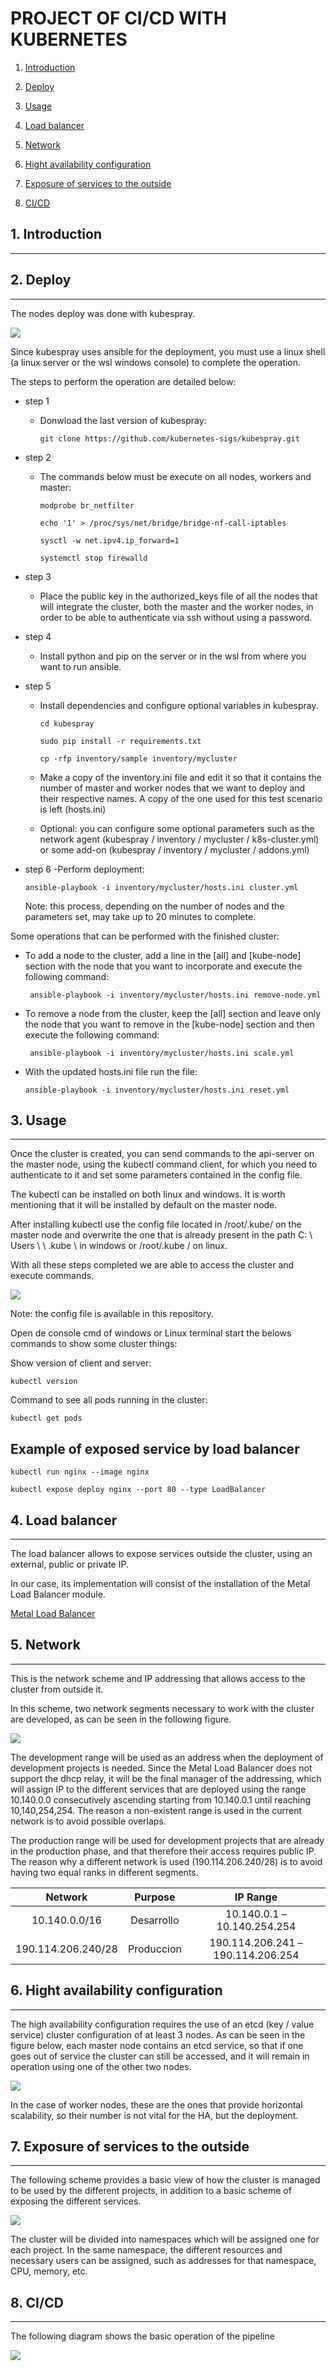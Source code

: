 # PROJECT OF CI/CD WITH KUBERNETES  #
1. [Introduction](#Introduction)
2. [Deploy](#Deploy)
3. [Usage](#Usage)
4. [Load balancer](#Load_balancer)
5. [Network](#Network) 
6. [Hight availability configuration](#Hight_availability_configuration)
7. [Exposure of services to the outside](#Exposure_of_services_to_the_outside)

7. [CI/CD](#CI/CD)

## 1. Introduction  <a name="Introduction"></a>
----------------------------------------------


## 2. Deploy  <a name="Deploy"></a>
----------------------------------------------

The nodes deploy was done with kubespray.

  ![](escenario.drawio.svg )

Since kubespray uses ansible for the deployment, you must use a linux shell (a linux server or the wsl windows console) to complete the operation.

The steps to perform the operation are detailed below:
* step 1

    - Donwload the last version of kubespray:

        ``` git clone https://github.com/kubernetes-sigs/kubespray.git ```

* step 2 
    - The commands below must be execute on all nodes, workers and master:

        ```modprobe br_netfilter ```

        ``` echo '1' > /proc/sys/net/bridge/bridge-nf-call-iptables ```

        ``` sysctl -w net.ipv4.ip_forward=1 ```

        ``` systemctl stop firewalld ```
* step 3
    - Place the public key in the authorized_keys file of all the nodes that will integrate the cluster, both the master and the worker nodes, in order to be able to authenticate via ssh without using a password.


* step 4
    - Install python and pip on the server or in the wsl from where you want to run ansible.

* step 5
    - Install dependencies and configure optional variables in kubespray.

        ``` cd kubespray ```

        ``` sudo pip install -r requirements.txt ```

        ``` cp -rfp inventory/sample inventory/mycluster ```

    - Make a copy of the inventory.ini file and edit it so that it contains the number of master and worker nodes that we want to deploy and their respective names. A copy of the one used for this test scenario is left (hosts.ini)

    - Optional: you can configure some optional parameters such as the network agent (kubespray / inventory / mycluster / k8s-cluster.yml) or some add-on (kubespray / inventory / mycluster / addons.yml)

* step 6
    -Perform deployment:

    ``` ansible-playbook -i inventory/mycluster/hosts.ini cluster.yml ```

    Note: this process, depending on the number of nodes and the parameters set, may take up to 20 minutes to complete.

Some operations that can be performed with the finished cluster: 

- To add a node to the cluster, add a line in the [all] and [kube-node] section with the node that you want to incorporate and execute the following command:

     ```  ansible-playbook -i inventory/mycluster/hosts.ini remove-node.yml ```

- To remove a node from the cluster, keep the [all] section and leave only the node that you want to remove in the [kube-node] section and then execute the following command:

    ```  ansible-playbook -i inventory/mycluster/hosts.ini scale.yml ```
 
- With the updated hosts.ini file run the file:

    ```ansible-playbook -i inventory/mycluster/hosts.ini reset.yml ```



## 3. Usage  <a name="Usage"></a>
----------------------------------------------

Once the cluster is created, you can send commands to the api-server on the master node, using the kubectl command client, for which you need to authenticate to it and set some parameters contained in the config file.

The kubectl can be installed on both linux and windows. It is worth mentioning that it will be installed by default on the master node.

After installing kubectl use the config file located in /root/.kube/ on the master node and overwrite the one that is already present in the path C: \ Users \ <user> \ .kube \ in windows or /root/.kube / on linux.

With all these steps completed we are able to access the cluster and execute commands.

![](usage.drawio.svg )

Note: the config file is available in this repository.

Open de console cmd of windows or Linux terminal start the belows commands to show some cluster things:


Show version of client and server:

```kubectl version ```

Command to see all pods running in the cluster:

```kubectl get pods ```


## Example of exposed service by load balancer ##

```kubectl run nginx --image nginx```

```kubectl expose deploy nginx --port 80 --type LoadBalancer```



## 4. Load balancer  <a name="Load_balancer"></a>
---------------------------------------------------------------
The load balancer allows to expose services outside the cluster, using an external, public or private IP.

In our case, its implementation will consist of the installation of the Metal Load Balancer module.

[Metal Load Balancer ](https://github.com/ifridemberg/CICD-k8s/tree/master/MetalLB/Readme.md)


## 5. Network<a name="Network"></a>
------------------------------------------------------------------------------------

This is the network scheme and IP addressing that allows access to the cluster from outside it.

In this scheme, two network segments necessary to work with the cluster are developed, as can be seen in the following figure.

![](Red_y_Direccionamiento.drawio.svg)

The development range will be used as an address when the deployment of development projects is needed. Since the Metal Load Balancer does not support the dhcp relay, it will be the final manager of the addressing, which will assign IP to the different services that are deployed using the range 10.140.0.0 consecutively ascending starting from 10.140.0.1 until reaching 10,140,254,254. The reason a non-existent range is used in the current network is to avoid possible overlaps.

The production range will be used for development projects that are already in the production phase, and that therefore their access requires public IP. The reason why a different network is used (190.114.206.240/28) is to avoid having two equal ranks in different segments.

| Network                | Purpose       | IP Range                          |
| :----:                 | :----:        | :----:                            |
| 10.140.0.0/16          | Desarrollo    | 10.140.0.1 – 10.140.254.254       |
| 190.114.206.240/28     | Produccion    | 190.114.206.241 – 190.114.206.254 | 




## 6. Hight availability configuration <a name="Hight_availability_configuration"></a>
----------------------------------------------------------------------------------------

The high availability configuration requires the use of an etcd (key / value service) cluster configuration of at least 3 nodes.
As can be seen in the figure below, each master node contains an etcd service, so that if one goes out of service the cluster can still be accessed, and it will remain in operation using one of the other two nodes.


![](Ha_2.drawio.svg)


In the case of worker nodes, these are the ones that provide horizontal scalability, so their number is not vital for the HA, but the deployment.

## 7. Exposure of services to the outside <a name="Exposure_of_services_to_the_outside"></a>
------------------------------------------------------------------------------------------------------------------------
The following scheme provides a basic view of how the cluster is managed to be used by the different projects, in addition to a basic scheme of exposing the different services.

![](App_expuesta.drawio.svg)

The cluster will be divided into namespaces which will be assigned one for each project. In the same namespace, the different resources and necessary users can be assigned, such as addresses for that namespace, CPU, memory, etc.




## 8. CI/CD <a name="CI/CD"></a>
---------------------------------------------------------------------------------

The following diagram shows the basic operation of the pipeline

![](CICD.drawio.svg)





